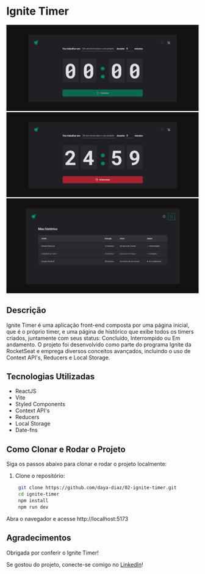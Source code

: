 # Ignite Timer

![Imagem do Projeto](/src/assets/ReadmeImages/home_default.png)
![Imagem do Projeto](/src/assets/ReadmeImages/home.png)
![Imagem do Projeto](/src/assets/ReadmeImages/history.png)

## Descrição

Ignite Timer é uma aplicação front-end composta por uma página inicial, que é o próprio timer, e uma página de histórico que exibe todos os timers criados, juntamente com seus status: Concluído, Interrompido ou Em andamento. O projeto foi desenvolvido como parte do programa Ignite da RocketSeat e emprega diversos conceitos avançados, incluindo o uso de Context API's, Reducers e Local Storage.

## Tecnologias Utilizadas

- ReactJS
- Vite
- Styled Components
- Context API's
- Reducers
- Local Storage
- Date-fns

## Como Clonar e Rodar o Projeto

Siga os passos abaixo para clonar e rodar o projeto localmente:

1. Clone o repositório:

   ```bash
    git clone https://github.com/daya-diaz/02-ignite-timer.git
    cd ignite-timer
    npm install
    npm run dev
Abra o navegador e acesse http://localhost:5173


## Agradecimentos

  Obrigada por conferir o Ignite Timer!
  
  Se gostou do projeto, conecte-se comigo no [LinkedIn](https://linkedin.com/in/dayane-santos-melo)!
